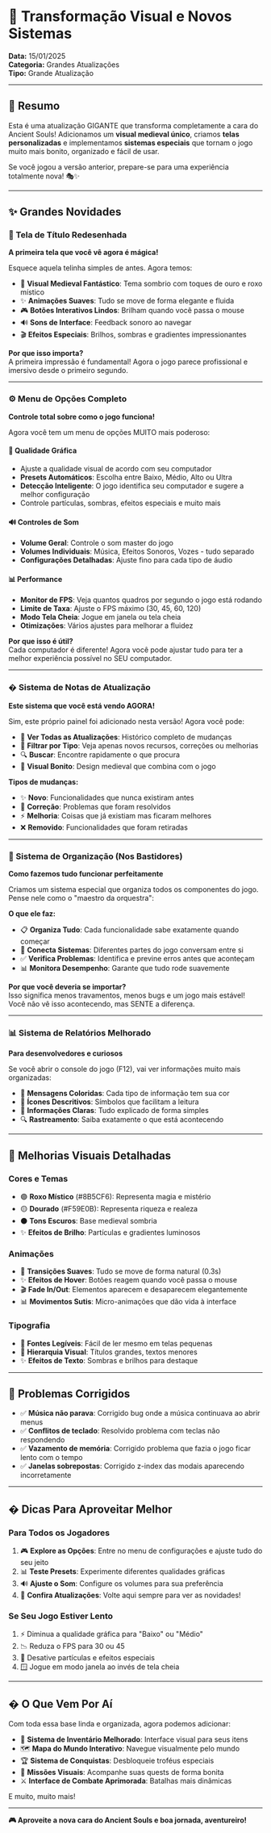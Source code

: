 # 🎨 Transformação Visual e Novos Sistemas

**Data:** 15/01/2025  
**Categoria:** Grandes Atualizações  
**Tipo:** Grande Atualização

---

## 📖 Resumo

Esta é uma atualização GIGANTE que transforma completamente a cara do Ancient Souls! Adicionamos um **visual medieval único**, criamos **telas personalizadas** e implementamos **sistemas especiais** que tornam o jogo muito mais bonito, organizado e fácil de usar.

Se você jogou a versão anterior, prepare-se para uma experiência totalmente nova! 🎭✨

---

## ✨ Grandes Novidades

### 🎨 Tela de Título Redesenhada
**A primeira tela que você vê agora é mágica!**

Esquece aquela telinha simples de antes. Agora temos:
- 🏰 **Visual Medieval Fantástico**: Tema sombrio com toques de ouro e roxo místico
- ✨ **Animações Suaves**: Tudo se move de forma elegante e fluida
- 🎮 **Botões Interativos Lindos**: Brilham quando você passa o mouse
- 🔊 **Sons de Interface**: Feedback sonoro ao navegar
- 🎬 **Efeitos Especiais**: Brilhos, sombras e gradientes impressionantes

**Por que isso importa?**  
A primeira impressão é fundamental! Agora o jogo parece profissional e imersivo desde o primeiro segundo.

---

### ⚙️ Menu de Opções Completo
**Controle total sobre como o jogo funciona!**

Agora você tem um menu de opções MUITO mais poderoso:

#### 🎨 Qualidade Gráfica
- Ajuste a qualidade visual de acordo com seu computador
- **Presets Automáticos**: Escolha entre Baixo, Médio, Alto ou Ultra
- **Detecção Inteligente**: O jogo identifica seu computador e sugere a melhor configuração
- Controle partículas, sombras, efeitos especiais e muito mais

#### 🔊 Controles de Som
- **Volume Geral**: Controle o som master do jogo
- **Volumes Individuais**: Música, Efeitos Sonoros, Vozes - tudo separado
- **Configurações Detalhadas**: Ajuste fino para cada tipo de áudio

#### 📊 Performance
- **Monitor de FPS**: Veja quantos quadros por segundo o jogo está rodando
- **Limite de Taxa**: Ajuste o FPS máximo (30, 45, 60, 120)
- **Modo Tela Cheia**: Jogue em janela ou tela cheia
- **Otimizações**: Vários ajustes para melhorar a fluidez

**Por que isso é útil?**  
Cada computador é diferente! Agora você pode ajustar tudo para ter a melhor experiência possível no SEU computador.

---

### � Sistema de Notas de Atualização
**Este sistema que você está vendo AGORA!**

Sim, este próprio painel foi adicionado nesta versão! Agora você pode:
- 📖 **Ver Todas as Atualizações**: Histórico completo de mudanças
- 🎯 **Filtrar por Tipo**: Veja apenas novos recursos, correções ou melhorias
- 🔍 **Buscar**: Encontre rapidamente o que procura
- 🎨 **Visual Bonito**: Design medieval que combina com o jogo

**Tipos de mudanças:**
- ✨ **Novo**: Funcionalidades que nunca existiram antes
- 🔧 **Correção**: Problemas que foram resolvidos
- ⚡ **Melhoria**: Coisas que já existiam mas ficaram melhores
- ❌ **Removido**: Funcionalidades que foram retiradas

---

### 🔧 Sistema de Organização (Nos Bastidores)
**Como fazemos tudo funcionar perfeitamente**

Criamos um sistema especial que organiza todos os componentes do jogo. Pense nele como o "maestro da orquestra":

**O que ele faz:**
- 📋 **Organiza Tudo**: Cada funcionalidade sabe exatamente quando começar
- 🔗 **Conecta Sistemas**: Diferentes partes do jogo conversam entre si
- ✅ **Verifica Problemas**: Identifica e previne erros antes que aconteçam
- 📊 **Monitora Desempenho**: Garante que tudo rode suavemente

**Por que você deveria se importar?**  
Isso significa menos travamentos, menos bugs e um jogo mais estável! Você não vê isso acontecendo, mas SENTE a diferença.

---

### 📊 Sistema de Relatórios Melhorado
**Para desenvolvedores e curiosos**

Se você abrir o console do jogo (F12), vai ver informações muito mais organizadas:
- 🎨 **Mensagens Coloridas**: Cada tipo de informação tem sua cor
- 🎯 **Ícones Descritivos**: Símbolos que facilitam a leitura
- 📝 **Informações Claras**: Tudo explicado de forma simples
- 🔍 **Rastreamento**: Saiba exatamente o que está acontecendo

---

## 🎯 Melhorias Visuais Detalhadas

### Cores e Temas
- 🟣 **Roxo Místico** (#8B5CF6): Representa magia e mistério
- 🟡 **Dourado** (#F59E0B): Representa riqueza e realeza  
- ⚫ **Tons Escuros**: Base medieval sombria
- ✨ **Efeitos de Brilho**: Partículas e gradientes luminosos

### Animações
- 🌊 **Transições Suaves**: Tudo se move de forma natural (0.3s)
- ✨ **Efeitos de Hover**: Botões reagem quando você passa o mouse
- 🎬 **Fade In/Out**: Elementos aparecem e desaparecem elegantemente
- 📊 **Movimentos Sutis**: Micro-animações que dão vida à interface

### Tipografia
- 📝 **Fontes Legíveis**: Fácil de ler mesmo em telas pequenas
- 💪 **Hierarquia Visual**: Títulos grandes, textos menores
- ✨ **Efeitos de Texto**: Sombras e brilhos para destaque

---

## 🐛 Problemas Corrigidos

- ✅ **Música não parava**: Corrigido bug onde a música continuava ao abrir menus
- ✅ **Conflitos de teclado**: Resolvido problema com teclas não respondendo
- ✅ **Vazamento de memória**: Corrigido problema que fazia o jogo ficar lento com o tempo
- ✅ **Janelas sobrepostas**: Corrigido z-index das modais aparecendo incorretamente

---

## � Dicas Para Aproveitar Melhor

### Para Todos os Jogadores
1. 🎮 **Explore as Opções**: Entre no menu de configurações e ajuste tudo do seu jeito
2. 📊 **Teste Presets**: Experimente diferentes qualidades gráficas
3. 🔊 **Ajuste o Som**: Configure os volumes para sua preferência
4. 📜 **Confira Atualizações**: Volte aqui sempre para ver as novidades!

### Se Seu Jogo Estiver Lento
1. ⚡ Diminua a qualidade gráfica para "Baixo" ou "Médio"
2. 📉 Reduza o FPS para 30 ou 45
3. 🚫 Desative partículas e efeitos especiais
4. 🪟 Jogue em modo janela ao invés de tela cheia

---

## � O Que Vem Por Aí

Com toda essa base linda e organizada, agora podemos adicionar:
- 🎒 **Sistema de Inventário Melhorado**: Interface visual para seus itens
- 🗺️ **Mapa do Mundo Interativo**: Navegue visualmente pelo mundo
- 🏆 **Sistema de Conquistas**: Desbloqueie troféus especiais
- 📜 **Missões Visuais**: Acompanhe suas quests de forma bonita
- ⚔️ **Interface de Combate Aprimorada**: Batalhas mais dinâmicas

E muito, muito mais!

---

**🎮 Aproveite a nova cara do Ancient Souls e boa jornada, aventureiro!**
